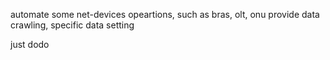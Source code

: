 automate some net-devices opeartions, such as bras, olt, onu
provide data crawling, specific data setting

just dodo
